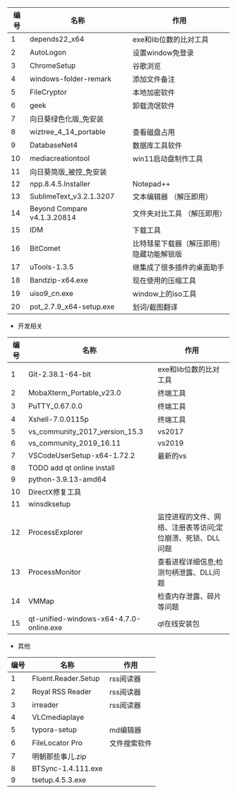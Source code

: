 | 编号 | 名称                        | 作用                                      |
|------|-----------------------------|-------------------------------------------|
| 1    | depends22_x64               | exe和lib位数的比对工具                    |
| 2    | AutoLogon                   | 设置window免登录                          |
| 3    | ChromeSetup                 | 谷歌浏览                                  |
| 4    | windows-folder-remark       | 添加文件备注                              |
| 5    | FileCryptor                 | 本地加密软件                              |
| 6    | geek                        | 卸载流氓软件                              |
| 7    | 向日葵绿色化版_免安装       |                                           |
| 8    | wiztree_4_14_portable       | 查看磁盘占用                              |
| 9    | DatabaseNet4                | 数据库工具软件                            |
| 10   | mediacreationtool           | win11启动盘制作工具                       |
| 11   | 向日葵简版_被控_免安装      |                                           |
| 12   | npp.8.4.5.Installer         | Notepad++                                 |
| 13   | SublimeText_v3.2.1.3207     | 文本编辑器 （解压即用）                   |
| 14   | Beyond Compare v4.1.3.20814 | 文件夹对比工具 （解压即用）               |
| 15   | IDM                         | 下载工具                                  |
| 16   | BitComet                    | 比特彗星下载器（解压即用） 隐藏功能解锁版 |
| 17   | uTools-1.3.5                | 继集成了很多插件的桌面助手                |
| 18   | Bandzip-x64.exe             | 现在使用的压缩工具                         |
| 19   | uiso9_cn.exe                | window上的iso工具                         |
| 20   | pot_2.7.9_x64-setup.exe     | 划词/截图翻译                 |

+ 开发相关

| 编号 | 名称                           | 作用                   |
|------|--------------------------------|------------------------|
| 1    | Git-2.38.1-64-bit              | exe和lib位数的比对工具 |
| 2    | MobaXterm_Portable_v23.0       | 终端工具               |
| 3    | PuTTY_0.67.0.0                 | 终端工具               |
| 4    | Xshell-7.0.0115p               | 终端工具               |
| 5    | vs_community_2017_version_15.3 | vs2017                 |
| 6    | vs_community_2019_16.11        | vs2019                 |
| 7    | VSCodeUserSetup-x64-1.72.2     | 最新的vs               |
| 8    | TODO add qt online install     |                        |
| 9    | python-3.9.13-amd64            |                        |
| 10   | DirectX修复工具                |                        |
| 11   | winsdksetup                    |                        |
| 12   | ProcessExplorer                | 监控进程的文件、网络、注册表等访问;定位崩溃、死锁、DLL问题|
| 13   | ProcessMonitor                 | 查看进程详细信息;检测句柄泄露、DLL问题 |
| 14   | VMMap                          | 检查内存泄露、碎片等问题 |
| 15   |qt-unified-windows-x64-4.7.0-online.exe | qt在线安装包|

+ 其他

| 编号 | 名称                | 作用         |
|------|---------------------|--------------|
| 1    | Fluent.Reader.Setup | rss阅读器    |
| 2    | Royal RSS Reader    | rss阅读器    |
| 3    | irreader            | rss阅读器    |
| 4    | VLCmediaplaye       |              |
| 5    | typora-setup        | md编辑器     |
| 6    | FileLocator Pro     | 文件搜索软件 |
| 7    | 明朝那些事儿.zip    |              |
| 8    | BTSync-1.4.111.exe  |              |
| 9    | tsetup.4.5.3.exe    |              |

